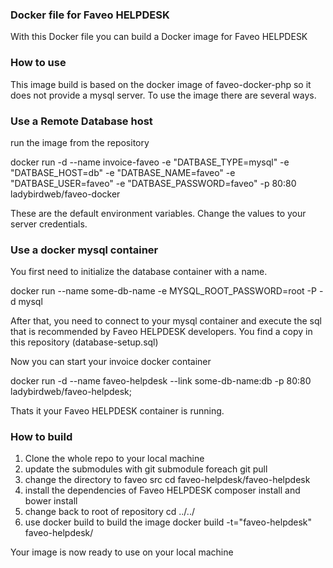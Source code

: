 <h3>Docker file for Faveo HELPDESK</h3>

With this Docker file you can build a Docker image for Faveo HELPDESK

<h3>How to use</h3>

This image build is based on the docker image of faveo-docker-php so it does not provide a mysql server. To use the image there are several ways.

<h3>Use a Remote Database host</h3>

run the image from the repository

docker run -d --name invoice-faveo -e "DATBASE_TYPE=mysql" -e "DATBASE_HOST=db" -e "DATBASE_NAME=faveo" -e "DATBASE_USER=faveo" -e "DATBASE_PASSWORD=faveo" -p 80:80 ladybirdweb/faveo-docker

These are the default environment variables. Change the values to your server credentials.

<h3>Use a docker mysql container</h3>

You first need to initialize the database container with a name.

docker run --name some-db-name -e MYSQL_ROOT_PASSWORD=root -P -d mysql

After that, you need to connect to your mysql container and execute the sql that is recommended by Faveo HELPDESK developers. You find a copy in this repository (database-setup.sql)

Now you can start your invoice docker container

docker run -d --name faveo-helpdesk --link some-db-name:db -p 80:80 ladybirdweb/faveo-helpdesk;

Thats it your Faveo HELPDESK container is running.

<h3>How to build</h3>

1. Clone the whole repo to your local machine
2. update the submodules with git submodule foreach git pull
3. change the directory to faveo src cd faveo-helpdesk/faveo-helpdesk
4. install the dependencies of Faveo HELPDESK composer install and bower install
5. change back to root of repository cd ../../
6. use docker build to build the image docker build -t="faveo-helpdesk" faveo-helpdesk/

Your image is now ready to use on your local machine
